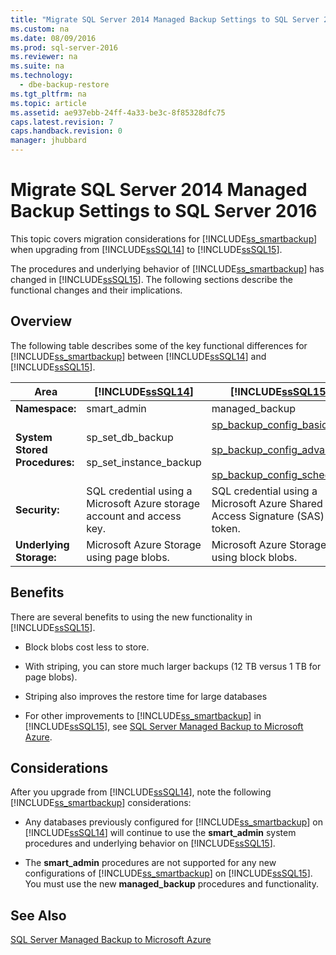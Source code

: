 ```yaml
---
title: "Migrate SQL Server 2014 Managed Backup Settings to SQL Server 2016"
ms.custom: na
ms.date: 08/09/2016
ms.prod: sql-server-2016
ms.reviewer: na
ms.suite: na
ms.technology: 
  - dbe-backup-restore
ms.tgt_pltfrm: na
ms.topic: article
ms.assetid: ae937ebb-24ff-4a33-be3c-8f85328dfc75
caps.latest.revision: 7
caps.handback.revision: 0
manager: jhubbard
---
```

# Migrate SQL Server 2014 Managed Backup Settings to SQL Server 2016
This topic covers migration considerations for [!INCLUDE[ss_smartbackup](../../Topics/TopicNameNotContainA/tokens/ss_smartbackup_md.md)] when upgrading from [!INCLUDE[ssSQL14](../../Topics/TopicNameContainA/tokens/ssSQL14_md.md)] to [!INCLUDE[ssSQL15](../../Topics/TopicNameContainA/tokens/ssSQL15_md.md)].  
  
 The procedures and underlying behavior of [!INCLUDE[ss_smartbackup](../../Topics/TopicNameNotContainA/tokens/ss_smartbackup_md.md)] has changed in [!INCLUDE[ssSQL15](../../Topics/TopicNameContainA/tokens/ssSQL15_md.md)]. The following sections describe the functional changes and their implications.  
  
## Overview  
 The following table describes some of the key functional differences for [!INCLUDE[ss_smartbackup](../../Topics/TopicNameNotContainA/tokens/ss_smartbackup_md.md)] between [!INCLUDE[ssSQL14](../../Topics/TopicNameContainA/tokens/ssSQL14_md.md)] and [!INCLUDE[ssSQL15](../../Topics/TopicNameContainA/tokens/ssSQL15_md.md)].  
  
|Area|[!INCLUDE[ssSQL14](../../Topics/TopicNameContainA/tokens/ssSQL14_md.md)]|[!INCLUDE[ssSQL15](../../Topics/TopicNameContainA/tokens/ssSQL15_md.md)]|  
|----------|---------------------------|---------------------------|  
|**Namespace:**|smart_admin|managed_backup|  
|**System Stored Procedures:**|sp_set_db_backup<br /><br /> sp_set_instance_backup|[sp_backup_config_basic](assetId:///3ad73051-ae9a-4e41-a889-166146e5508f)<br /><br /> [sp_backup_config_advanced](assetId:///4fae8193-1f88-48fd-a94a-4786efe8d6af)<br /><br /> [sp_backup_config_schedule](assetId:///82541160-d1df-4061-91a5-6868dd85743a)|  
|**Security:**|SQL credential using a Microsoft Azure storage account and access key.|SQL credential using a Microsoft Azure Shared Access Signature (SAS) token.|  
|**Underlying Storage:**|Microsoft Azure Storage using page blobs.|Microsoft Azure Storage using block blobs.|  
  
## Benefits  
 There are several benefits to using the new functionality in [!INCLUDE[ssSQL15](../../Topics/TopicNameContainA/tokens/ssSQL15_md.md)].  
  
-   Block blobs cost less to store.  
  
-   With striping, you can store much larger backups (12 TB versus 1 TB for page blobs).  
  
-   Striping also improves the restore time for large databases  
  
-   For other improvements to [!INCLUDE[ss_smartbackup](../../Topics/TopicNameNotContainA/tokens/ss_smartbackup_md.md)] in [!INCLUDE[ssSQL15](../../Topics/TopicNameContainA/tokens/ssSQL15_md.md)], see [SQL Server Managed Backup to Microsoft Azure](../../Topics/TopicNameNotContainA/SQL-Server-Managed-Backup-to-Microsoft-Azure.md).  
  
## Considerations  
 After you upgrade from [!INCLUDE[ssSQL14](../../Topics/TopicNameContainA/tokens/ssSQL14_md.md)], note the following [!INCLUDE[ss_smartbackup](../../Topics/TopicNameNotContainA/tokens/ss_smartbackup_md.md)] considerations:  
  
-   Any databases previously configured for [!INCLUDE[ss_smartbackup](../../Topics/TopicNameNotContainA/tokens/ss_smartbackup_md.md)] on [!INCLUDE[ssSQL14](../../Topics/TopicNameContainA/tokens/ssSQL14_md.md)] will continue to use the **smart_admin** system procedures and underlying behavior on [!INCLUDE[ssSQL15](../../Topics/TopicNameContainA/tokens/ssSQL15_md.md)].  
  
-   The **smart_admin** procedures are not supported for any new configurations of [!INCLUDE[ss_smartbackup](../../Topics/TopicNameNotContainA/tokens/ss_smartbackup_md.md)] on [!INCLUDE[ssSQL15](../../Topics/TopicNameContainA/tokens/ssSQL15_md.md)]. You must use the new **managed_backup** procedures and functionality.  
  
## See Also  
 [SQL Server Managed Backup to Microsoft Azure](../../Topics/TopicNameNotContainA/SQL-Server-Managed-Backup-to-Microsoft-Azure.md)